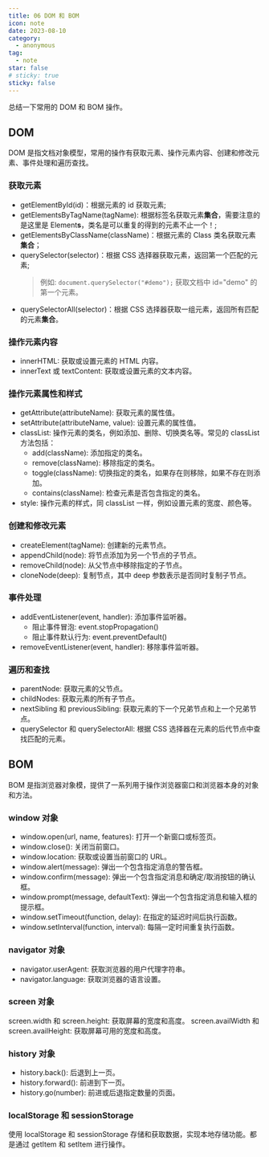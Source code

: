 ```yaml
---
title: 06 DOM 和 BOM
icon: note
date: 2023-08-10
category:
  - anonymous
tag:
  - note
star: false
# sticky: true
sticky: false
---
```


总结一下常用的 DOM 和 BOM 操作。

## DOM

DOM 是指文档对象模型，常用的操作有获取元素、操作元素内容、创建和修改元素、事件处理和遍历查找。

### 获取元素

- getElementById(id)：根据元素的 id 获取元素;
- getElementsByTagName(tagName): 根据标签名获取元素**集合**，需要注意的是这里是 Element**s**，类名是可以重复的得到的元素不止一个！;
- getElementsByClassName(className)：根据元素的 Class 类名获取元素**集合**；
- querySelector(selector)：根据 CSS 选择器获取元素，返回第一个匹配的元素;
  > 例如: `document.querySelector("#demo");` 获取文档中 id="demo" 的第一个元素。
- querySelectorAll(selector)：根据 CSS 选择器获取一组元素，返回所有匹配的元素**集合**。

### 操作元素内容

- innerHTML: 获取或设置元素的 HTML 内容。
- innerText 或 textContent: 获取或设置元素的文本内容。

### 操作元素属性和样式

- getAttribute(attributeName): 获取元素的属性值。
- setAttribute(attributeName, value): 设置元素的属性值。
- classList: 操作元素的类名，例如添加、删除、切换类名等。常见的 classList 方法包括：
  - add(className): 添加指定的类名。
  - remove(className): 移除指定的类名。
  - toggle(className): 切换指定的类名，如果存在则移除，如果不存在则添加。
  - contains(className): 检查元素是否包含指定的类名。
- style: 操作元素的样式，同 classList 一样，例如设置元素的宽度、颜色等。

### 创建和修改元素

- createElement(tagName): 创建新的元素节点。
- appendChild(node): 将节点添加为另一个节点的子节点。
- removeChild(node): 从父节点中移除指定的子节点。
- cloneNode(deep): 复制节点，其中 deep 参数表示是否同时复制子节点。

### 事件处理

- addEventListener(event, handler): 添加事件监听器。
  - 阻止事件冒泡: event.stopPropagation()
  - 阻止事件默认行为: event.preventDefault()
- removeEventListener(event, handler): 移除事件监听器。

### 遍历和查找

- parentNode: 获取元素的父节点。
- childNodes: 获取元素的所有子节点。
- nextSibling 和 previousSibling: 获取元素的下一个兄弟节点和上一个兄弟节点。
- querySelector 和 querySelectorAll: 根据 CSS 选择器在元素的后代节点中查找匹配的元素。

## BOM

BOM 是指浏览器对象模，提供了一系列用于操作浏览器窗口和浏览器本身的对象和方法。

### window 对象

- window.open(url, name, features): 打开一个新窗口或标签页。
- window.close(): 关闭当前窗口。
- window.location: 获取或设置当前窗口的 URL。
- window.alert(message): 弹出一个包含指定消息的警告框。
- window.confirm(message): 弹出一个包含指定消息和确定/取消按钮的确认框。
- window.prompt(message, defaultText): 弹出一个包含指定消息和输入框的提示框。
- window.setTimeout(function, delay): 在指定的延迟时间后执行函数。
- window.setInterval(function, interval): 每隔一定时间重复执行函数。

### navigator 对象

- navigator.userAgent: 获取浏览器的用户代理字符串。
- navigator.language: 获取浏览器的语言设置。

### screen 对象

screen.width 和 screen.height: 获取屏幕的宽度和高度。
screen.availWidth 和 screen.availHeight: 获取屏幕可用的宽度和高度。

### history 对象

- history.back(): 后退到上一页。
- history.forward(): 前进到下一页。
- history.go(number): 前进或后退指定数量的页面。

### localStorage 和 sessionStorage

使用 localStorage 和 sessionStorage 存储和获取数据，实现本地存储功能。都是通过 getItem 和 setItem 进行操作。
